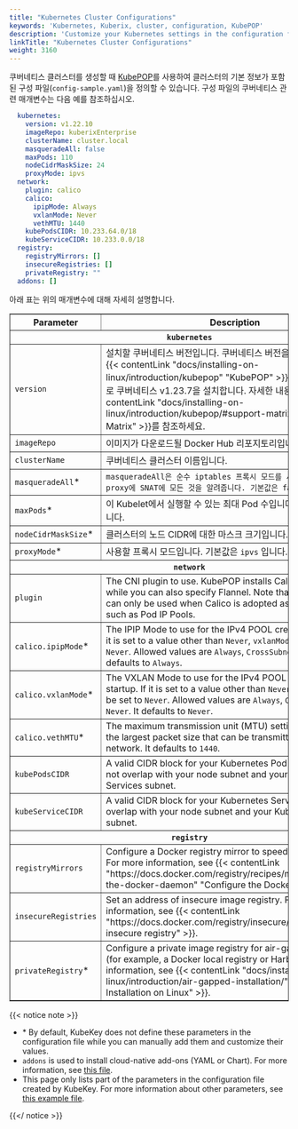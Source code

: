 ```yaml
---
title: "Kubernetes Cluster Configurations"
keywords: 'Kubernetes, Kuberix, cluster, configuration, KubePOP'
description: 'Customize your Kubernetes settings in the configuration file for your cluster.'
linkTitle: "Kubernetes Cluster Configurations"
weight: 3160
---
```


쿠버네티스 클러스터를 생성할 때 [KubePOP](../kubepop/)를 사용하여 클러스터의 기본 정보가 포함된 구성 파일(`config-sample.yaml`)을 정의할 수 있습니다. 구성 파일의 쿠버네티스 관련 매개변수는 다음 예를 참조하십시오.

```yaml
  kubernetes:
    version: v1.22.10
    imageRepo: kuberixEnterprise
    clusterName: cluster.local
    masqueradeAll: false
    maxPods: 110
    nodeCidrMaskSize: 24
    proxyMode: ipvs
  network:
    plugin: calico
    calico:
      ipipMode: Always
      vxlanMode: Never
      vethMTU: 1440
    kubePodsCIDR: 10.233.64.0/18
    kubeServiceCIDR: 10.233.0.0/18
  registry:
    registryMirrors: []
    insecureRegistries: []
    privateRegistry: ""
  addons: []
```

아래 표는 위의 매개변수에 대해 자세히 설명합니다.

  <table border="1">
   <tbody>
   <tr>
     <th width='140'>Parameter</th>
     <th>Description</th>
   </tr>
   <tr>
     <th colSpan='2'><code>kubernetes</code></th>
   </tr>
   <tr>
     <td><code>version</code></td>
     <td>설치할 쿠버네티스 버전입니다. 쿠버네티스 버전을 지정하지 않으면 {{< contentLink "docs/installing-on-linux/introduction/kubepop" "KubePOP" >}} v2.2.2가 기본적으로 쿠버네티스 v1.23.7을 설치합니다. 자세한 내용은 {{< contentLink "docs/installing-on-linux/introduction/kubepop/#support-matrix" "Support Matrix" >}}를 참조하세요.</td>
   </tr>
   <tr>
     <td><code>imageRepo</code></td>
     <td>이미지가 다운로드될 Docker Hub 리포지토리입니다.</td>
   </tr>
   <tr>
     <td><code>clusterName</code></td>
     <td>쿠버네티스 클러스터 이름입니다.</td>
   </tr>
   <tr>
     <td><code>masqueradeAll</code>*</td>
     <td><code>masqueradeAll은 순수 iptables 프록시 모드를 사용하는 경우 kube-proxy에 SNAT에 모든 것을 알려줍니다. 기본값은 false입니다.</td>
   </tr>
   <tr>
     <td><code>maxPods</code>*</td>
     <td>이 Kubelet에서 실행할 수 있는 최대 Pod 수입니다. 기본값은 <code>110</code> 입니다.</td>
   </tr>
   <tr>
     <td><code>nodeCidrMaskSize</code>*</td>
     <td>클러스터의 노드 CIDR에 대한 마스크 크기입니다. 기본값은 <code>24</code> 입니다.</td>
   </tr>
   <tr>
     <td><code>proxyMode</code>*</td>
     <td>사용할 프록시 모드입니다. 기본값은 <code>ipvs</code> 입니다.</td>
   </tr>
   <tr>
     <th colSpan='2'><code>network</code></th>
   </tr>
   <tr>
     <td><code>plugin</code></td>
     <td>The CNI plugin to use. KubePOP installs Calico by default while you can also specify Flannel. Note that some features can only be used when Calico is adopted as the CNI plugin, such as Pod IP Pools.</td>
   </tr>
   <tr>
     <td><code>calico.ipipMode</code>*</td>
     <td>The IPIP Mode to use for the IPv4 POOL created at startup. If it is set to a value other than <code>Never</code>, <code>vxlanMode</code> should be set to <code>Never</code>. Allowed values are <code>Always</code>, <code>CrossSubnet</code> and <code>Never</code>. It defaults to <code>Always</code>.</td>
   </tr>
   <tr>
     <td><code>calico.vxlanMode</code>*</td>
     <td>The VXLAN Mode to use for the IPv4 POOL created at startup. If it is set to a value other than <code>Never</code>, <code>ipipMode</code> should be set to <code>Never</code>. Allowed values are <code>Always</code>, <code>CrossSubnet</code> and <code>Never</code>. It defaults to <code>Never</code>.</td>
   </tr>
   <tr>
     <td><code>calico.vethMTU</code>*</td>
     <td>The maximum transmission unit (MTU) setting determines the largest packet size that can be transmitted through your network. It defaults to <code>1440</code>.</td>
   </tr>
   <tr>
     <td><code>kubePodsCIDR</code></td>
     <td>A valid CIDR block for your Kubernetes Pod subnet. It should not overlap with your node subnet and your Kubernetes Services subnet.</td>
   </tr>
   <tr>
     <td><code>kubeServiceCIDR</code></td>
     <td>A valid CIDR block for your Kubernetes Services. It should not overlap with your node subnet and your Kubernetes Pod subnet.</td>
   </tr>
   <tr>
     <th colSpan='2'><code>registry</code></th>
   </tr>
   <tr>
     <td><code>registryMirrors</code></td>
     <td>Configure a Docker registry mirror to speed up downloads. For more information, see {{< contentLink "https://docs.docker.com/registry/recipes/mirror/#configure-the-docker-daemon" "Configure the Docker daemon" >}}.</td>
   </tr>
   <tr>
     <td><code>insecureRegistries</code></td>
     <td>Set an address of insecure image registry. For more information, see {{< contentLink "https://docs.docker.com/registry/insecure/" "Test an insecure registry" >}}.</td>
   </tr>
   <tr>
     <td><code>privateRegistry</code>*</td>
     <td>Configure a private image registry for air-gapped installation (for example, a Docker local registry or Harbor). For more information, see {{< contentLink "docs/installing-on-linux/introduction/air-gapped-installation/" "Air-gapped Installation on Linux" >}}.</td>
   </tr> 
   </tbody>
   </table>


{{< notice note >}}

- \* By default, KubeKey does not define these parameters in the configuration file while you can manually add them and customize their values.
- `addons` is used to install cloud-native add-ons (YAML or Chart). For more information, see [this file](https://github.com/kubesphere/kubekey/blob/release-2.2/docs/addons.md).
- This page only lists part of the parameters in the configuration file created by KubeKey. For more information about other parameters, see [this example file](https://github.com/kubesphere/kubekey/blob/release-2.2/docs/config-example.md).

{{</ notice >}} 
